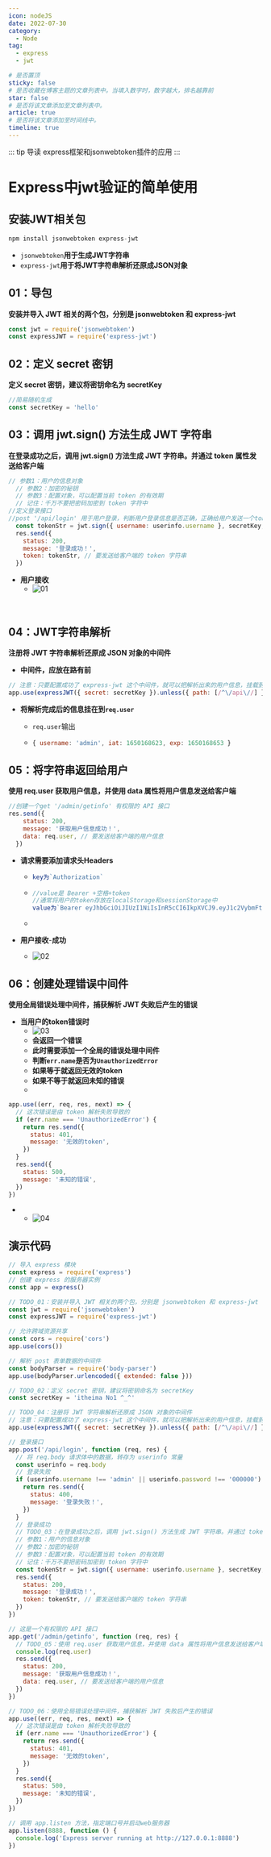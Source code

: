```yaml
---
icon: nodeJS
date: 2022-07-30
category:
  - Node
tag:
  - express
  - jwt

# 是否置顶
sticky: false
# 是否收藏在博客主题的文章列表中。当填入数字时，数字越大，排名越靠前
star: false
# 是否将该文章添加至文章列表中。
article: true
# 是否将该文章添加至时间线中。
timeline: true
---
```

<CountView></CountView>
::: tip 导读
express框架和jsonwebtoken插件的应用
:::
<!-- more -->

# Express中jwt验证的简单使用

## 安装JWT相关包

```js
npm install jsonwebtoken express-jwt
```

- `jsonwebtoken`**用于生成JWT字符串**
- `express-jwt`**用于将JWT字符串解析还原成JSON对象**







## 01：导包

**安装并导入 JWT 相关的两个包，分别是 jsonwebtoken 和 express-jwt**

```js
const jwt = require('jsonwebtoken')
const expressJWT = require('express-jwt')
```

## 02：定义 secret 密钥

**定义 secret 密钥，建议将密钥命名为 secretKey**

```js
//简易随机生成
const secretKey = 'hello'
```



## 03：调用 jwt.sign() 方法生成 JWT 字符串

**在登录成功之后，调用 jwt.sign() 方法生成 JWT 字符串。并通过 token 属性发送给客户端**

```js
// 参数1：用户的信息对象
  // 参数2：加密的秘钥
  // 参数3：配置对象，可以配置当前 token 的有效期
  // 记住：千万不要把密码加密到 token 字符中
//定义登录接口
//post '/api/login' 用于用户登录，判断用户登录信息是否正确，正确给用户发送一个token字符串
  const tokenStr = jwt.sign({ username: userinfo.username }, secretKey, { expiresIn: '30s' })
  res.send({
    status: 200,
    message: '登录成功！',
    token: tokenStr, // 要发送给客户端的 token 字符串
  })
```

- **用户接收**
  - ![01](https://public-1310720021.cos.ap-shanghai.myqcloud.com/img/md/img/2022-07-03-14:58:00*01*e.jpg)



​	

## 04：JWT字符串解析

**注册将 JWT 字符串解析还原成 JSON 对象的中间件**

- **中间件，应放在路有前**

```js
// 注意：只要配置成功了 express-jwt 这个中间件，就可以把解析出来的用户信息，挂载到 `req.user` 属性上
app.use(expressJWT({ secret: secretKey }).unless({ path: [/^\/api\//] }))
```

- **将解析完成后的信息挂在到`req.user`**

  - `req.user`输出

  - ```js
    { username: 'admin', iat: 1650168623, exp: 1650168653 }
    ```

    

  

## 05：将字符串返回给用户

**使用 req.user 获取用户信息，并使用 data 属性将用户信息发送给客户端**

```js
//创建一个get '/admin/getinfo' 有权限的 API 接口
res.send({
    status: 200,
    message: '获取用户信息成功！',
    data: req.user, // 要发送给客户端的用户信息
  })
```

- **请求需要添加请求头Headers**

  - ```js
    key为`Authorization`
    ```

  - ```js
    //value是 Bearer +空格+token
    //通常将用户的token存放在localStorage和sessionStorage中
    value为`Bearer eyJhbGciOiJIUzI1NiIsInR5cCI6IkpXVCJ9.eyJ1c2VybmFtZSI6ImFkbWluIiwiaWF0IjoxNjUwMTY4NjIzLCJleHAiOjE2NTAxNjg2NTN9.K9qHxtvjNYZSYY_4mb3j4l-F_WezGAscwrhUAwsVFgQ`
    ```

  - 

- **用户接收**-**成功**

  - ![02](https://public-1310720021.cos.ap-shanghai.myqcloud.com/img/md/img/2022-07-03-14:58:00*02*3.jpg)

## 06：创建处理错误中间件

**使用全局错误处理中间件，捕获解析 JWT 失败后产生的错误**

- **当用户的token错误时**
  - ![03](https://public-1310720021.cos.ap-shanghai.myqcloud.com/img/md/img/2022-07-03-14:58:00*03*9.jpg)
  - **会返回一个错误**
  - **此时需要添加一个全局的错误处理中间件**
  - **判断`err.name`是否为`UnauthorizedError`**
  - **如果等于就返回无效的token**
  - **如果不等于就返回未知的错误**
  - 

```js
app.use((err, req, res, next) => {
  // 这次错误是由 token 解析失败导致的
  if (err.name === 'UnauthorizedError') {
    return res.send({
      status: 401,
      message: '无效的token',
    })
  }
  res.send({
    status: 500,
    message: '未知的错误',
  })
})
```

- - ![04](https://public-1310720021.cos.ap-shanghai.myqcloud.com/img/md/img/2022-07-03-14:58:00*04*3.jpg)	

## 演示代码

```js
// 导入 express 模块
const express = require('express')
// 创建 express 的服务器实例
const app = express()

// TODO_01：安装并导入 JWT 相关的两个包，分别是 jsonwebtoken 和 express-jwt
const jwt = require('jsonwebtoken')
const expressJWT = require('express-jwt')

// 允许跨域资源共享
const cors = require('cors')
app.use(cors())

// 解析 post 表单数据的中间件
const bodyParser = require('body-parser')
app.use(bodyParser.urlencoded({ extended: false }))

// TODO_02：定义 secret 密钥，建议将密钥命名为 secretKey
const secretKey = 'itheima No1 ^_^'

// TODO_04：注册将 JWT 字符串解析还原成 JSON 对象的中间件
// 注意：只要配置成功了 express-jwt 这个中间件，就可以把解析出来的用户信息，挂载到 req.user 属性上
app.use(expressJWT({ secret: secretKey }).unless({ path: [/^\/api\//] }))

// 登录接口
app.post('/api/login', function (req, res) {
  // 将 req.body 请求体中的数据，转存为 userinfo 常量
  const userinfo = req.body
  // 登录失败
  if (userinfo.username !== 'admin' || userinfo.password !== '000000') {
    return res.send({
      status: 400,
      message: '登录失败！',
    })
  }
  // 登录成功
  // TODO_03：在登录成功之后，调用 jwt.sign() 方法生成 JWT 字符串。并通过 token 属性发送给客户端
  // 参数1：用户的信息对象
  // 参数2：加密的秘钥
  // 参数3：配置对象，可以配置当前 token 的有效期
  // 记住：千万不要把密码加密到 token 字符中
  const tokenStr = jwt.sign({ username: userinfo.username }, secretKey, { expiresIn: '30s' })
  res.send({
    status: 200,
    message: '登录成功！',
    token: tokenStr, // 要发送给客户端的 token 字符串
  })
})

// 这是一个有权限的 API 接口
app.get('/admin/getinfo', function (req, res) {
  // TODO_05：使用 req.user 获取用户信息，并使用 data 属性将用户信息发送给客户端
  console.log(req.user)
  res.send({
    status: 200,
    message: '获取用户信息成功！',
    data: req.user, // 要发送给客户端的用户信息
  })
})

// TODO_06：使用全局错误处理中间件，捕获解析 JWT 失败后产生的错误
app.use((err, req, res, next) => {
  // 这次错误是由 token 解析失败导致的
  if (err.name === 'UnauthorizedError') {
    return res.send({
      status: 401,
      message: '无效的token',
    })
  }
  res.send({
    status: 500,
    message: '未知的错误',
  })
})

// 调用 app.listen 方法，指定端口号并启动web服务器
app.listen(8888, function () {
  console.log('Express server running at http://127.0.0.1:8888')
})

```


